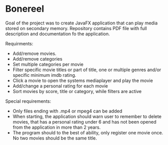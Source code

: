 # Bonereel

Goal of the project was to create JavaFX application that can play media stored
on secondary memory. Repository contains PDF file with full description and documentation fo the application.

Requirments:

- Add/remove movies.
- Add/remove categories
- Set multiple categories per movie
- Filter specific movie titles or part of title, one or multiple genres and/or specific minimum imdb rating.
- Click a movie to open the systems mediaplayer and play the movie
- Add/change a personal rating for each movie
- Sort movies by score, title or category, while filters are active

Special requirements:

- Only files ending with .mp4 or mpeg4 can be added
- When starting, the application should warn user to remember to delete movies, that has a personal rating under 6 and has not been opened from the application in more than 2 years. 
- The program should to the best of ability, only register one movie once. No two movies should be the same title.




